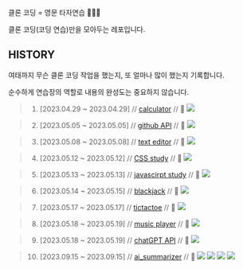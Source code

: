 클론 코딩 = 영문 타자연습 🏄🏻‍♂️

클론 코딩(코딩 연습)만을 모아두는 레포입니다.

## HISTORY

여태까지 무슨 클론 코딩 작업을 했는지, 또 얼마나 많이 했는지 기록합니다.

순수하게 연습장의 역할로 내용의 완성도는 중요하지 않습니다.

> 1.  [2023.04.29 ~ 2023.04.29] // [calculator](https://github.com/manymogo/clone_repo/tree/main/cute-calculator) // 📌 <img src="https://img.shields.io/badge/JavaScript-F7DF1E?style=flat&logo=JavaScript&logoColor=white"/>

> 2.  [2023.05.05 ~ 2023.05.05] // [github API](https://github.com/manymogo/clone_repo/tree/main/GithubApi) // 📌 <img src="https://img.shields.io/badge/JavaScript-F7DF1E?style=flat&logo=JavaScript&logoColor=white"/>

> 3.  [2023.05.08 ~ 2023.05.08] // [text editor](https://github.com/manymogo/clone_repo/tree/main/textEditor) // 📌 <img src="https://img.shields.io/badge/JavaScript-F7DF1E?style=flat&logo=JavaScript&logoColor=white"/>

> 4.  [2023.05.12 ~ 2023.05.12] // [CSS study](https://github.com/manymogo/clone_repo/tree/main/css-button) // 📌 <img src="https://img.shields.io/badge/CSS-1572B6?style=flat&logo=CSS3&logoColor=white"/>

> 5. [2023.05.13 ~ 2023.05.13] // [javascirpt study](https://github.com/manymogo/clone_repo/tree/main/countAndSave) // 📌 <img src="https://img.shields.io/badge/JavaScript-F7DF1E?style=flat&logo=JavaScript&logoColor=white"/>

> 6. [2023.05.14 ~ 2023.05.15] // [blackjack](https://github.com/manymogo/clone_repo/tree/main/BlackjackSimulation) // 📌 <img src="https://img.shields.io/badge/JavaScript-F7DF1E?style=flat&logo=JavaScript&logoColor=white"/>

> 7. [2023.05.17 ~ 2023.05.17] // [tictactoe](https://github.com/manymogo/clone_repo/tree/main/tictactoe) // 📌 <img src="https://img.shields.io/badge/JavaScript-F7DF1E?style=flat&logo=JavaScript&logoColor=white"/>

> 8. [2023.05.18 ~ 2023.05.19] // [music player](https://github.com/manymogo/clone_repo/tree/main/music-player) // 📌 <img src="https://img.shields.io/badge/JavaScript-F7DF1E?style=flat&logo=JavaScript&logoColor=white"/>

> 9. [2023.05.18 ~ 2023.05.19] // [chatGPT API](https://github.com/manymogo/clone_repo/tree/main/ChatGPT-bot) // 📌 <img src="https://img.shields.io/badge/JavaScript-F7DF1E?style=flat&logo=JavaScript&logoColor=white"/>

> 10.  [2023.09.15 ~ 2023.09.15] // [ai_summarizer](https://github.com/manymogo/clone_repo/tree/main/ai_summarizer) // 📌 <img src="https://img.shields.io/badge/React-61DAFB?style=flat&logo=React&logoColor=white"/> <img src="https://img.shields.io/badge/Redux toolkit-764ABC?style=flat&logo=Redux&logoColor=white"/> <img src="https://img.shields.io/badge/Tailwind CSS-06B6D4?style=flat&logo=TailwindCSS&logoColor=white"/> <img src="https://img.shields.io/badge/Vite-646CFF?style=flat&logo=Vite&logoColor=yellow"/>
